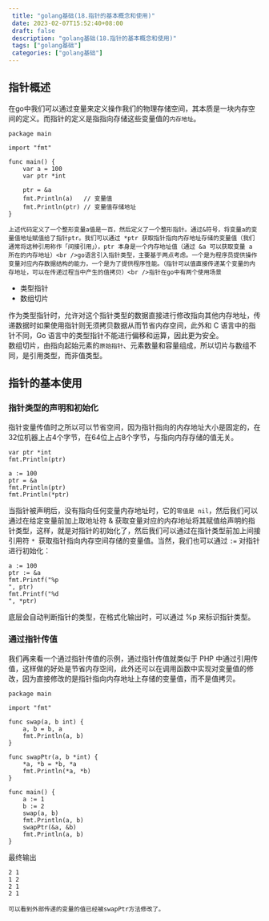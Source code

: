 ```yaml
--- 
 title: "golang基础(18.指针的基本概念和使用)" 
 date: 2023-02-07T15:52:40+08:00 
 draft: false 
 description: "golang基础(18.指针的基本概念和使用)" 
 tags: ["golang基础"] 
 categories: ["golang基础"] 
---
```

## 指针概述
在go中我们可以通过变量来定义操作我们的物理存储空间，其本质是一块内存空间的定义。而指针的定义是指指向存储这些变量值的`内存地址`。
```
package main

import "fmt"

func main() {
	var a = 100
	var ptr *int

	ptr = &a
	fmt.Println(a)   // 变量值
	fmt.Println(ptr) // 变量值存储地址
}
```
	上述代码定义了一个整形变量a值是一百，然后定义了一个整形指针。通过&符号，将变量a的变量值地址赋值给了指针ptr。我们可以通过 *ptr 获取指针指向内存地址存储的变量值（我们通常将这种引用称作「间接引用」），ptr 本身是一个内存地址值（通过 &a 可以获取变量 a 所在的内存地址）<br />go语言引入指针类型，主要基于两点考虑。一个是为程序员提供操作变量对应内存数据结构的能力，一个是为了提供程序性能。（指针可以值直接传递某个变量的内存地址，可以在传递过程当中产生的值拷贝）<br />指针在go中有两个使用场景

   - 类型指针 
   - 数组切片

作为类型指针时，允许对这个指针类型的数据直接进行修改指向其他内存地址，传递数据时如果使用指针则无须拷贝数据从而节省内存空间，此外和 C 语言中的指针不同，Go 语言中的类型指针不能进行偏移和运算，因此更为安全。<br />数组切片，由指向起始元素的`原始指针`、元素数量和容量组成，所以切片与数组不同，是引用类型，而非值类型。

## 指针的基本使用

### 指针类型的声明和初始化
指针变量传值时之所以可以节省空间，因为指针指向的内存地址大小是固定的，在32位机器上占4个字节，在64位上占8个字节，与指向内存存储的值无关。
```
var ptr *int
fmt.Println(ptr)

a := 100
ptr = &a
fmt.Println(ptr)
fmt.Println(*ptr)
```
当指针被声明后，没有指向任何变量内存地址时，它的`零值是 nil`，然后我们可以通过在给定变量前加上取地址符 & 获取变量对应的内存地址将其赋值给声明的指针类型，这样，就是对指针的初始化了，然后我们可以通过在指针类型前加上间接引用符 `* `获取指针指向内存空间存储的变量值。当然，我们也可以通过 `:=` 对指针进行初始化：
```
a := 100
ptr := &a
fmt.Printf("%p
", ptr)
fmt.Printf("%d
", *ptr)
```
底层会自动判断指针的类型，在格式化输出时，可以通过 %p 来标识指针类型。

### 通过指针传值
我们再来看一个通过指针传值的示例，通过指针传值就类似于 PHP 中通过引用传值，这样做的好处是节省内存空间，此外还可以在调用函数中实现对变量值的修改，因为直接修改的是指针指向内存地址上存储的变量值，而不是值拷贝。
```
package main

import "fmt"

func swap(a, b int) {
	a, b = b, a
	fmt.Println(a, b)
}

func swapPtr(a, b *int) {
	*a, *b = *b, *a
	fmt.Println(*a, *b)
}

func main() {
	a := 1
	b := 2
	swap(a, b)
	fmt.Println(a, b)
	swapPtr(&a, &b)
	fmt.Println(a, b)
}
```
最终输出
```
2 1
1 2
2 1
2 1
```
	可以看到外部传递的变量的值已经被swapPtr方法修改了。
